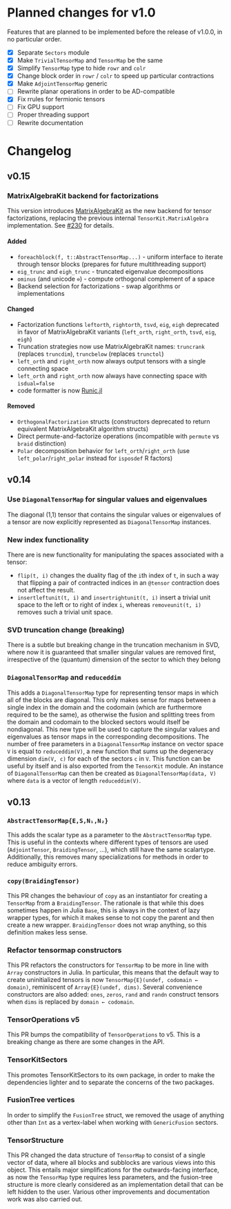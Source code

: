 # Planned changes for v1.0

Features that are planned to be implemented before the release of v1.0.0, in no particular order.

- [x] Separate `Sectors` module
- [x] Make `TrivialTensorMap` and `TensorMap` be the same
- [x] Simplify `TensorMap` type to hide `rowr` and `colr`
- [x] Change block order in `rowr` / `colr` to speed up particular contractions
- [x] Make `AdjointTensorMap` generic
- [ ] Rewrite planar operations in order to be AD-compatible
- [x] Fix rrules for fermionic tensors
- [ ] Fix GPU support
- [ ] Proper threading support
- [ ] Rewrite documentation

# Changelog

## v0.15

### MatrixAlgebraKit backend for factorizations

This version introduces [MatrixAlgebraKit](https://github.com/QuantumKitHub/MatrixAlgebraKit.jl) as the new backend for tensor factorizations, replacing the previous internal `TensorKit.MatrixAlgebra` implementation. See [#230](https://github.com/QuantumKitHub/TensorKit.jl/pull/230) for details.

#### Added
- `foreachblock(f, t::AbstractTensorMap...)` - uniform interface to iterate through tensor blocks (prepares for future multithreading support)
- `eig_trunc` and `eigh_trunc` - truncated eigenvalue decompositions
- `ominus` (and unicode `⊖`) - compute orthogonal complement of a space
- Backend selection for factorizations - swap algorithms or implementations

#### Changed
- Factorization functions `leftorth`, `rightorth`, `tsvd`, `eig`, `eigh` deprecated in favor of MatrixAlgebraKit variants (`left_orth`, `right_orth`, `tsvd`, `eig`, `eigh`)
- Truncation strategies now use MatrixAlgebraKit names: `truncrank` (replaces `truncdim`), `truncbelow` (replaces `trunctol`)
- `left_orth` and `right_orth` now always output tensors with a single connecting space
- `left_orth` and `right_orth` now always have connecting space with `isdual=false`
- code formatter is now [Runic.jl](https://github.com/fredrikekre/Runic.jl)

#### Removed
- `OrthogonalFactorization` structs (constructors deprecated to return equivalent MatrixAlgebraKit algorithm structs)
- Direct permute-and-factorize operations (incompatible with `permute` vs `braid` distinction)
- `Polar` decomposition behavior for `left_orth`/`right_orth` (use `left_polar`/`right_polar` instead for `isposdef` R factors)

## v0.14

### Use `DiagonalTensorMap` for singular values and eigenvalues

The diagonal (1,1) tensor that contains the singular values or eigenvalues of a tensor
are now explicitly represented as `DiagonalTensorMap` instances.

### New index functionality
There are is new functionality for manipulating the spaces associated with a tensor:
* `flip(t, i)` changes the duality flag of the `i`th index of `t`, in such a way that flipping
  a pair of contracted indices in an `@tensor` contraction does not affect the result.
* `insertleftunit(t, i)` and `insertrightunit(t, i)` insert a trivial unit space to the left
  or to right of index `i`, whereas `removeunit(t, i)` removes such a trivial unit space.

### SVD truncation change (breaking)
There is a subtle but breaking change in the truncation mechanism in SVD, where now it is
guaranteed that smaller singular values are removed first, irrespective of the (quantum)
dimension of the sector to which they belong

### `DiagonalTensorMap` and `reduceddim`

This adds a `DiagonalTensorMap` type for representing tensor maps in which all of the
blocks are diagonal. This only makes sense for maps between a single index in the domain and
the codomain (which are furthermore required to be the same), as otherwise the fusion and
splitting trees from the domain and codomain to the blocked sectors would itself be
nondiagonal. This new type will be used to capture the singular values and eigenvalues as
tensor maps in the corresponding decompositions. The number of free parameters in a
`DiagonalTensorMap` instance on vector space `V` is equal to `reduceddim(V)`, a new function
that sums up the degeneracy dimension `dim(V, c)` for each of the sectors `c` in `V`. This
function can be useful by itself and is also exported from the `TensorKit` module. An
instance of `DiagonalTensorMap` can then be created as `DiagonalTensorMap(data, V)` where
`data` is a vector of length `reduceddim(V)`.

## v0.13

### `AbstractTensorMap{E,S,N₁,N₂}`

This adds the scalar type as a parameter to the `AbstractTensorMap` type. This is useful in
the contexts where different types of tensors are used (`AdjointTensor`, `BraidingTensor`,
...), which still have the same scalartype. Additionally, this removes many specializations
for methods in order to reduce ambiguity errors.

### `copy(BraidingTensor)`

This PR changes the behaviour of `copy` as an instantiator for creating a `TensorMap` from a
`BraidingTensor`. The rationale is that while this does sometimes happen in Julia `Base`,
this is always in the context of lazy wrapper types, for which it makes sense to not copy
the parent and then create a new wrapper. `BraidingTensor` does not wrap anything, so this
definition makes less sense.

### Refactor tensormap constructors

This PR refactors the constructors for `TensorMap` to be more in line with `Array`
constructors in Julia. In particular, this means that the default way to create
uninitialized tensors is now `TensorMap{E}(undef, codomain ← domain)`, reminiscent of
`Array{E}(undef, dims)`. Several convenience constructors are also added: `ones`, `zeros`,
`rand` and `randn` construct tensors when `dims` is replaced by `domain ← codomain`.

### TensorOperations v5

This PR bumps the compatibility of `TensorOperations` to v5. This is a breaking change
as there are some changes in the API.

### TensorKitSectors

This promotes TensorKitSectors to its own package, in order to make the dependencies
lighter and to separate the concerns of the two packages.

### FusionTree vertices

In order to simplify the `FusionTree` struct, we removed the usage of anything other than
`Int` as a vertex-label when working with `GenericFusion` sectors.

### TensorStructure

This PR changed the data structure of `TensorMap` to consist of a single vector of data,
where all blocks and subblocks are various views into this object. This entails major
simplifications for the outwards-facing interface, as now the `TensorMap` type requires less
parameters, and the fusion-tree structure is more clearly considered as an implementation
detail that can be left hidden to the user. Various other improvements and documentation
work was also carried out.

